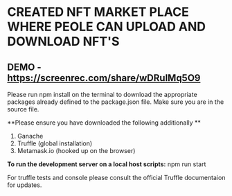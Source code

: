 # CREATED NFT MARKET PLACE WHERE PEOLE CAN UPLOAD AND DOWNLOAD NFT'S
## DEMO - https://screenrec.com/share/wDRulMq5O9
Please run npm install on the terminal to download the appropriate packages already defined to the package.json file. 
Make sure you are in the source file. 

**Please ensure you have downloaded the following additionally **

1. Ganache
2. Truffle (global installation)
3. Metamask.io (hooked up on the browser)

**To run the development server on a local host scripts:** npm run start

For truffle tests and console please consult the official Truffle documentaion for updates.



